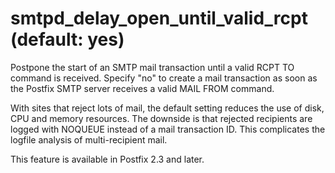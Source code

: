 # smtpd_delay_open_until_valid_rcpt (default: yes)
 Postpone the start of an SMTP mail transaction until a valid
RCPT TO command is received. Specify "no" to create a mail transaction
as soon as the Postfix SMTP server receives a valid MAIL FROM
command. 


 With sites that reject lots of mail, the default setting reduces
the use of
disk, CPU and memory resources. The downside is that rejected
recipients are logged with NOQUEUE instead of a mail transaction
ID. This complicates the logfile analysis of multi-recipient mail.



 This feature is available in Postfix 2.3 and later. 


